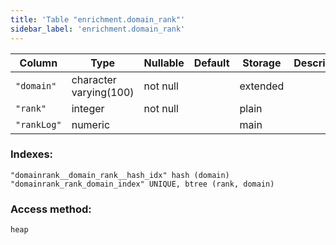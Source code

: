 ```yaml
---
title: 'Table "enrichment.domain_rank"'
sidebar_label: 'enrichment.domain_rank'
---
```

Column  |          Type          | Nullable | Default | Storage  | Description 
---------|------------------------|----------|---------|----------|-------------
`"domain"`  | character varying(100) | not null |         | extended | 
`"rank"`    | integer                | not null |         | plain    | 
`"rankLog"` | numeric                |          |         | main     | 
### Indexes:
```
"domainrank__domain_rank__hash_idx" hash (domain)
"domainrank_rank_domain_index" UNIQUE, btree (rank, domain)
```
### Access method:
```
heap
```